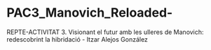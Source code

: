 # PAC3_Manovich_Reloaded-
REPTE-ACTIVITAT 3. Visionant el futur amb les ulleres de Manovich: redescobrint la hibridació - Itzar Alejos González
